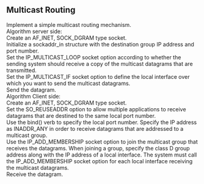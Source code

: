 
## Multicast Routing

Implement a simple multicast routing mechanism.<br/>
Algorithm server side:<br/>
Create an AF_INET, SOCK_DGRAM type socket.<br/>
Initialize a sockaddr_in structure with the destination group IP address and port number.<br/>
Set the IP_MULTICAST_LOOP socket option according to whether the sending system should receive a copy of the multicast datagrams that are transmitted.<br/>
Set the IP_MULTICAST_IF socket option to define the local interface over which you want to send the multicast datagrams.<br/>
Send the datagram.<br/>
Algorithm Client side:<br/>
Create an AF_INET, SOCK_DGRAM type socket.<br/>
Set the SO_REUSEADDR option to allow multiple applications to receive datagrams that are destined to the same local port number.<br/>
Use the bind() verb to specify the local port number.  Specify the IP address as INADDR_ANY in order to receive datagrams that are addressed to a multicast group.<br/>
Use the IP_ADD_MEMBERSHIP socket option to join the multicast group that receives the datagrams.  When joining a group, specify the class D group address along with the IP address of a local interface.  The system must call the IP_ADD_MEMBERSHIP socket option for each local interface receiving the multicast datagrams.<br/>
Receive the datagram.<br/>
